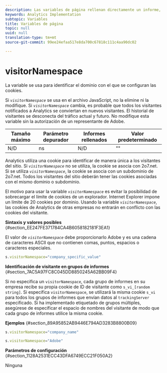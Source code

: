 ```yaml
---
description: Las variables de página rellenan directamente un informe, como pageName, Props de lista, Variables de lista, etc.
keywords: Analytics Implementation
subtopic: Variables
title: Variables de página
topic: null
uuid: null
translation-type: tm+mt
source-git-commit: 99ee24efaa517e8da700c67818c111c4aa90dc02

---
```



# visitorNamespace

La variable se usa para identificar el dominio con el que se configuran las cookies.


<!-- 

visitorNamespace.xml

 -->

Si *`visitorNamespace`* se usa en el archivo JavaScript, no la elimine ni la modifique. Si *`visitorNamespace`* cambia, es probable que todos los visitantes notificados a Analytics se conviertan en nuevos visitantes. El historial de visitantes se desconecta del tráfico actual y futuro. No modifique esta variable sin la autorización de un representante de Adobe.

| Tamaño máximo | Parámetro depurador | Informes rellenados | Valor predeterminado |
|---|---|---|---|
| N/D | ns | N/D | "" |

Analytics utiliza una cookie para identificar de manera única a los visitantes del sitio. Si *`visitorNamespace`* no se utiliza, la cookie se asocia con 2o7.net. Si se utiliza *`visitorNamespace`*, la cookie se asocia con un subdominio de 2o7.net. Todos los visitantes del sitio deberán tener las cookies asociadas con el mismo dominio o subdominio.

El motivo para usar la variable *`visitorNamespace`* es evitar la posibilidad de sobrecargar el límite de cookies de un explorador. Internet Explorer impone un límite de 20 cookies por dominio. Usando la variable *`visitorNamespace`*, las cookies de Analytics de otras empresas no entrarán en conflicto con las cookies del visitante.

**Sintaxis y valores posibles** {#section_EE247FE371784CA4B6058182181F3EA1}

El valor de *`visitorNamespace`* debe proporcionarlo Adobe y es una cadena de caracteres ASCII que no contienen comas, puntos, espacios o caracteres especiales.

```js
s.visitorNamespace="company_specific_value"
```

**Identificación de visitante en grupos de informes** {#section_7AC5A97FC8C045DD8850245A62BB09F4}

Si no especifica un `visitorNamespace`, cada grupo de informes en su empresa recibe su propia cookie de ID de visitante como `s_vi_[random string]`. Si especifica `visitorNamespace`, se utilizará la misma cookie `s_vi` para todos los grupos de informes que envían datos al `trackingServer` especificado. Si ha implementado etiquetado de grupos múltiples, asegúrese de especificar el espacio de nombres del visitante de modo que cada grupo de informes utilice la misma cookie.

**Ejemplos** {#section_89A95852AB9446E794AD3283B8800B09}

```js
s.visitorNamespace="company_name"
```

```js
s.visitorNamespace="Adobe"
```

**Parámetros de configuración** {#section_1128A2531ECC43DFA6749ECC21F050A2}

Ninguna
